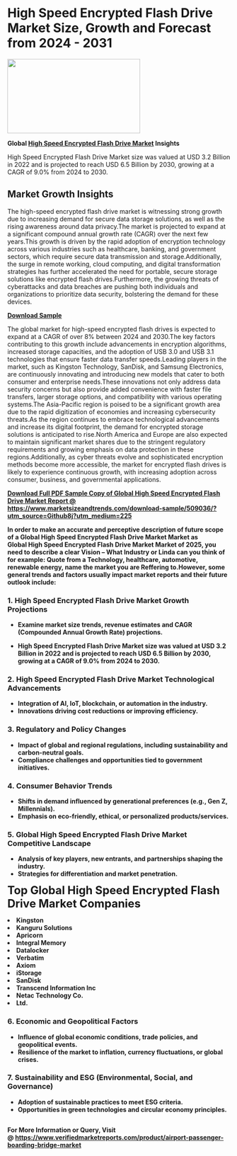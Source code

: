 <H1>High Speed Encrypted Flash Drive Market Size, Growth and Forecast from 2024 - 2031</H1><img class="aligncenter size-medium wp-image-584254" src="https://thirdeyenews.in/wp-content/uploads/2024/09/Global-Market-Research-300x168.jpeg" alt="" width="300" height="168" /><p><strong>Global&nbsp;<a href="https://www.marketsizeandtrends.com/download-sample/509036/?utm_source=Github8j?utm_medium=225">High Speed Encrypted Flash Drive Market</a> Insights</strong></p><p>High Speed Encrypted Flash Drive Market size was valued at USD 3.2 Billion in 2022 and is projected to reach USD 6.5 Billion by 2030, growing at a CAGR of 9.0% from 2024 to 2030.</p><p><h2>Market Growth Insights</h2> <p>The high-speed encrypted flash drive market is witnessing strong growth due to increasing demand for secure data storage solutions, as well as the rising awareness around data privacy.The market is projected to expand at a significant compound annual growth rate (CAGR) over the next few years.This growth is driven by the rapid adoption of encryption technology across various industries such as healthcare, banking, and government sectors, which require secure data transmission and storage.Additionally, the surge in remote working, cloud computing, and digital transformation strategies has further accelerated the need for portable, secure storage solutions like encrypted flash drives.Furthermore, the growing threats of cyberattacks and data breaches are pushing both individuals and organizations to prioritize data security, bolstering the demand for these devices.</p> <p><strong><a href="#">Download Sample</a></strong></p> <p>The global market for high-speed encrypted flash drives is expected to expand at a CAGR of over 8% between 2024 and 2030.The key factors contributing to this growth include advancements in encryption algorithms, increased storage capacities, and the adoption of USB 3.0 and USB 3.1 technologies that ensure faster data transfer speeds.Leading players in the market, such as Kingston Technology, SanDisk, and Samsung Electronics, are continuously innovating and introducing new models that cater to both consumer and enterprise needs.These innovations not only address data security concerns but also provide added convenience with faster file transfers, larger storage options, and compatibility with various operating systems.The Asia-Pacific region is poised to be a significant growth area due to the rapid digitization of economies and increasing cybersecurity threats.As the region continues to embrace technological advancements and increase its digital footprint, the demand for encrypted storage solutions is anticipated to rise.North America and Europe are also expected to maintain significant market shares due to the stringent regulatory requirements and growing emphasis on data protection in these regions.Additionally, as cyber threats evolve and sophisticated encryption methods become more accessible, the market for encrypted flash drives is likely to experience continuous growth, with increasing adoption across consumer, business, and governmental applications.<p><strong><a href="#"></p><p><span class=""><strong>Download Full PDF Sample Copy of Global High Speed Encrypted Flash Drive Market Report</strong> @ <a href="https://www.marketsizeandtrends.com/download-sample/509036/?utm_source=Github8j?utm_medium=225" target="_blank">https://www.marketsizeandtrends.com/download-sample/509036/?utm_source=Github8j?utm_medium=225</a></span></p><p>In order to make an accurate and perceptive description of future scope of a Global&nbsp;High Speed Encrypted Flash Drive Market Market as Global&nbsp;High Speed Encrypted Flash Drive Market Market of 2025, you need to describe a clear Vision &ndash; What Industry or Linda can you think of for example: Quote from a Technology, healthcare, automotive, renewable energy, name the market you are Reffering to.However, some general trends and factors usually impact market reports and their future outlook include:</p><h3>1.&nbsp;<strong>High Speed Encrypted Flash Drive Market Growth Projections</strong></h3><ul><li>Examine market size trends, revenue estimates and CAGR (Compounded Annual Growth Rate) projections.</li><li><p>High Speed Encrypted Flash Drive Market size was valued at USD 3.2 Billion in 2022 and is projected to reach USD 6.5 Billion by 2030, growing at a CAGR of 9.0% from 2024 to 2030.</p></li></ul><h3>2.&nbsp;<strong>High Speed Encrypted Flash Drive Market Technological Advancements</strong></h3><ul><li>Integration of AI, IoT, blockchain, or automation in the industry.</li><li>Innovations driving cost reductions or improving efficiency.</li></ul><h3>3.&nbsp;<strong>Regulatory and Policy Changes</strong></h3><ul><li>Impact of global and regional regulations, including sustainability and carbon-neutral goals.</li><li>Compliance challenges and opportunities tied to government initiatives.</li></ul><h3>4.&nbsp;<strong>Consumer Behavior Trends</strong></h3><ul><li>Shifts in demand influenced by generational preferences (e.g., Gen Z, Millennials).</li><li>Emphasis on eco-friendly, ethical, or personalized products/services.</li></ul><h3>5.&nbsp;<strong>Global High Speed Encrypted Flash Drive Market Competitive Landscape</strong></h3><ul><li>Analysis of key players, new entrants, and partnerships shaping the industry.</li><li>Strategies for differentiation and market penetration.</li></ul><p data-pm-slice="1 1 []"><span style="color: inherit; font-family: inherit; font-size: 25px;">Top Global High Speed Encrypted Flash Drive Market Companies</span></p><div class="" data-test-id=""><p><li>Kingston</li><li> Kanguru Solutions</li><li> Apricorn</li><li> Integral Memory</li><li> Datalocker</li><li> Verbatim</li><li> Axiom</li><li> iStorage</li><li> SanDisk</li><li> Transcend lnformation Inc</li><li> Netac Technology Co.</li><li>Ltd.</li></p></div><h3>6.&nbsp;<strong>Economic and Geopolitical Factors</strong></h3><ul><li>Influence of global economic conditions, trade policies, and geopolitical events.</li><li>Resilience of the market to inflation, currency fluctuations, or global crises.</li></ul><h3>7.&nbsp;<strong>Sustainability and ESG (Environmental, Social, and Governance)</strong></h3><ul><li>Adoption of sustainable practices to meet ESG criteria.</li><li>Opportunities in green technologies and circular economy principles.</li></ul><h2><strong style="font-size: 14px;">For More Information or Query, Visit @&nbsp;</strong><a style="background-color: #ffffff; font-size: 14px;" href="https://www.marketsizeandtrends.com/report/high-speed-encrypted-flash-drive-market/" target="_blank">https://www.verifiedmarketreports.com/product/airport-passenger-boarding-bridge-market</a></h2>